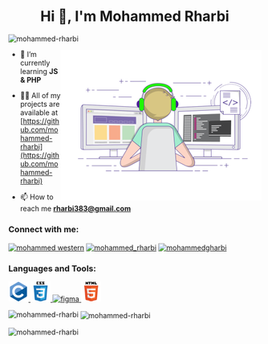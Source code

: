 <h1 align="center">Hi 👋, I'm Mohammed Rharbi</h1>
<p align="left"> <img src="https://komarev.com/ghpvc/?username=mohammed-rharbi&label=Profile%20views&color=0e75b6&style=flat" alt="mohammed-rharbi" /> </p>
<img align="right" alt="Coding" width="400" src="https://raw.githubusercontent.com/devSouvik/devSouvik/master/gif3.gif">

- 🌱 I’m currently learning **JS & PHP**

- 👨‍💻 All of my projects are available at [https://github.com/mohammed-rharbi](https://github.com/mohammed-rharbi)

- 📫 How to reach me **rharbi383@gmail.com**

<h3 align="left">Connect with me:</h3>
<p align="left">
<a href="https://fb.com/mohammed western" target="blank"><img align="center" src="https://raw.githubusercontent.com/rahuldkjain/github-profile-readme-generator/master/src/images/icons/Social/facebook.svg" alt="mohammed western" height="30" width="40" /></a>
<a href="https://instagram.com/mohammed_rharbi" target="blank"><img align="center" src="https://raw.githubusercontent.com/rahuldkjain/github-profile-readme-generator/master/src/images/icons/Social/instagram.svg" alt="mohammed_rharbi" height="30" width="40" /></a>
<a href="https://discord.gg/mohammedgharbi" target="blank"><img align="center" src="https://raw.githubusercontent.com/rahuldkjain/github-profile-readme-generator/master/src/images/icons/Social/discord.svg" alt="mohammedgharbi" height="30" width="40" /></a>
</p>

<h3 align="left">Languages and Tools:</h3>
<p align="left"> <a href="https://www.cprogramming.com/" target="_blank" rel="noreferrer"> <img src="https://raw.githubusercontent.com/devicons/devicon/master/icons/c/c-original.svg" alt="c" width="40" height="40"/> </a> <a href="https://www.w3schools.com/css/" target="_blank" rel="noreferrer"> <img src="https://raw.githubusercontent.com/devicons/devicon/master/icons/css3/css3-original-wordmark.svg" alt="css3" width="40" height="40"/> </a> <a href="https://www.figma.com/" target="_blank" rel="noreferrer"> <img src="https://www.vectorlogo.zone/logos/figma/figma-icon.svg" alt="figma" width="40" height="40"/> </a> <a href="https://www.w3.org/html/" target="_blank" rel="noreferrer"> <img src="https://raw.githubusercontent.com/devicons/devicon/master/icons/html5/html5-original-wordmark.svg" alt="html5" width="40" height="40"/> </a> </p>

<p><img align="left" src="https://github-readme-stats.vercel.app/api/top-langs?username=mohammed-rharbi&show_icons=true&locale=en&layout=compact" alt="mohammed-rharbi" /></p>

<p>&nbsp;<img align="center" src="https://github-readme-stats.vercel.app/api?username=mohammed-rharbi&show_icons=true&locale=en" alt="mohammed-rharbi" /></p>

<p><img align="center" src="https://github-readme-streak-stats.herokuapp.com/?user=mohammed-rharbi&" alt="mohammed-rharbi" /></p>
